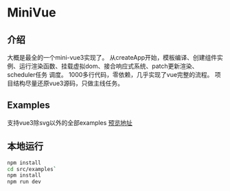 # MiniVue

## 介绍

大概是最全的一个mini-vue3实现了。
从createApp开始，模板编译、创建组件实例、运行渲染函数、挂载虚拟dom、接合响应式系统、patch更新渲染、scheduler任务 调度。
1000多行代码，零依赖，几乎实现了vue完整的流程。
项目结构尽量还原vue3源码，只做主线任务。

## Examples

支持vue3除svg以外的全部examples
[预览地址](https://leaon4.github.io/mini-vue3)


## 本地运行

```bash
npm install
cd src/examples`
npm install
npm run dev
```
